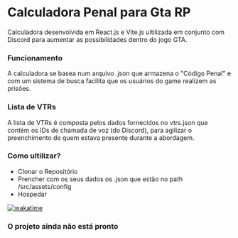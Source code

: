 # Calculadora Penal para Gta RP
Calculadora desenvolvida em React.js e Vite.js ultilizada em conjunto com Discord para aumentar as possibilidades dentro do jogo GTA.

### Funcionamento
A calculadora se basea num arquivo .json que armazena o "Código Penal" e com um sistema de busca facilita que os usuários do game realizem as prisões.

### Lista de VTRs
A lista de VTRs é composta pelos dados fornecidos no vtrs.json que contém os IDs de chamada de voz (do Discord), para agilizar o preenchimento de quem estava presente durante a abordagem.

### Como ultilizar?
- Clonar o Repositório
- Prencher com os seus dados os .json que estão no path /src/assets/config
- Hospedar

<a href="https://wakatime.com/badge/user/6ecf4756-d7cd-4132-b781-927116bd0328/project/d5cc1003-7cd8-4ae3-b354-2e1a58fa6c40"><img src="https://wakatime.com/badge/user/6ecf4756-d7cd-4132-b781-927116bd0328/project/d5cc1003-7cd8-4ae3-b354-2e1a58fa6c40.svg" alt="wakatime"></a>

### O projeto ainda não está pronto
